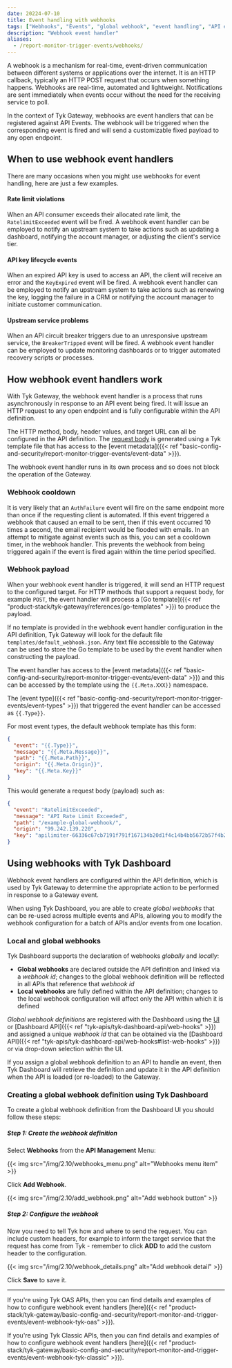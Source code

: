 ```yaml
---
date: 20224-07-10
title: Event handling with webhooks
tags: ["Webhooks", "Events", "global webhook", "event handling", "API events"]
description: "Webhook event handler"
aliases:
  - /report-monitor-trigger-events/webhooks/
---
```


A webhook is a mechanism for real-time, event-driven communication between different systems or applications over the internet. It is an HTTP callback, typically an HTTP POST request that occurs when something happens. Webhooks are real-time, automated and lightweight. Notifications are sent immediately when events occur without the need for the receiving service to poll.

In the context of Tyk Gateway, webhooks are event handlers that can be registered against API Events. The webhook will be triggered when the corresponding event is fired and will send a customizable fixed payload to any open endpoint.

## When to use webhook event handlers

There are many occasions when you might use webhooks for event handling, here are just a few examples.

#### Rate limit violations

When an API consumer exceeds their allocated rate limit, the `RatelimitExceeded` event will be fired. A webhook event handler can be employed to notify an upstream system to take actions such as updating a dashboard, notifying the account manager, or adjusting the client's service tier.

#### API key lifecycle events

When an expired API key is used to access an API, the client will receive an error and the `KeyExpired` event will be fired. A webhook event handler can be employed to notify an upstream system to take actions such as renewing the key, logging the failure in a CRM or notifying the account manager to initiate customer communication.

#### Upstream service problems

When an API circuit breaker triggers due to an unresponsive upstream service, the `BreakerTripped` event will be fired. A webhook event handler can be employed to update monitoring dashboards or to trigger automated recovery scripts or processes.

## How webhook event handlers work

With Tyk Gateway, the webhook event handler is a process that runs asynchronously in response to an API event being fired. It will issue an HTTP request to any open endpoint and is fully configurable within the API definition.

The HTTP method, body, header values, and target URL can all be configured in the API definition. The [request body](#webhook-payload) is generated using a Tyk template file that has access to the [event metadata]({{< ref "basic-config-and-security/report-monitor-trigger-events/event-data" >}}).

The webhook event handler runs in its own process and so does not block the operation of the Gateway.

### Webhook cooldown

It is very likely that an `AuthFailure` event will fire on the same endpoint more than once if the requesting client is automated. If this event triggered a webhook that caused an email to be sent, then if this event occurred 10 times a second, the email recipient would be flooded with emails. In an attempt to mitigate against events such as this, you can set a cooldown timer, in the webhook handler. This prevents the webhook from being triggered again if the event is fired again within the time period specified.

### Webhook payload

When your webhook event handler is triggered, it will send an HTTP request to the configured target. For HTTP methods that support a request body, for example `POST`, the event handler will process a [Go template]({{< ref "product-stack/tyk-gateway/references/go-templates" >}}) to produce the payload.

If no template is provided in the webhook event handler configuration in the API definition, Tyk Gateway will look for the default file `templates/default_webhook.json`. Any text file accessible to the Gateway can be used to store the Go template to be used by the event handler when constructing the payload.

The event handler has access to the [event metadata]({{< ref "basic-config-and-security/report-monitor-trigger-events/event-data" >}}) and this can be accessed by the template using the `{{.Meta.XXX}}` namespace.

The [event type]({{< ref "basic-config-and-security/report-monitor-trigger-events/event-types" >}}) that triggered the event handler can be accessed as `{{.Type}}`.

For most event types, the default webhook template has this form:

```json
{
  "event": "{{.Type}}",
  "message": "{{.Meta.Message}}",
  "path": "{{.Meta.Path}}",
  "origin": "{{.Meta.Origin}}",
  "key": "{{.Meta.Key}}"
}
```

This would generate a request body (payload) such as:

```json
{
  "event": "RatelimitExceeded",
  "message": "API Rate Limit Exceeded",
  "path": "/example-global-webhook/",
  "origin": "99.242.139.220",
  "key": "apilimiter-66336c67cb7191f791f167134b20d1f4c14b4bb5672b57f4b2813c86"
}
```

## Using webhooks with Tyk Dashboard

Webhook event handlers are configured within the API definition, which is used by Tyk Gateway to determine the appropriate action to be performed in response to a Gateway event.

When using Tyk Dashboard, you are able to create _global webhooks_ that can be re-used across multiple events and APIs, allowing you to modify the webhook configuration for a batch of APIs and/or events from one location.

### Local and global webhooks

Tyk Dashboard supports the declaration of webhooks _globally_ and _locally_:

- **Global webhooks** are declared outside the API definition and linked via a _webhook id_; changes to the global webhook definition will be reflected in all APIs that reference that _webhook id_
- **Local webhooks** are fully defined within the API definition; changes to the local webhook configuration will affect only the API within which it is defined

_Global webhook definitions_ are registered with the Dashboard using the [UI](#creating-a-global-webhook-definition-using-tyk-dashboard) or [Dashboard API]({{< ref "tyk-apis/tyk-dashboard-api/web-hooks" >}}) and assigned a unique _webhook id_ that can be obtained via the [Dashboard API]({{< ref "tyk-apis/tyk-dashboard-api/web-hooks#list-web-hooks" >}}) or via drop-down selection within the UI.

If you assign a global webhook definition to an API to handle an event, then Tyk Dashboard will retrieve the definition and update it in the API definition when the API is loaded (or re-loaded) to the Gateway.

### Creating a global webhook definition using Tyk Dashboard

To create a global webhook definition from the Dashboard UI you should follow these steps:

##### Step 1: Create the webhook definition

Select **Webhooks** from the **API Management** Menu:

{{< img src="/img/2.10/webhooks_menu.png" alt="Webhooks menu item" >}}

Click **Add Webhook**.

{{< img src="/img/2.10/add_webhook.png" alt="Add webhook button" >}}

##### Step 2: Configure the webhook

Now you need to tell Tyk how and where to send the request. You can include custom headers, for example to inform the target service that the request has come from Tyk - remember to click **ADD** to add the custom header to the configuration.

{{< img src="/img/2.10/webhook_details.png" alt="Add webhook detail" >}}

Click **Save** to save it.

<hr>

If you're using Tyk OAS APIs, then you can find details and examples of how to configure webhook event handlers [here]({{< ref "product-stack/tyk-gateway/basic-config-and-security/report-monitor-and-trigger-events/event-webhook-tyk-oas" >}}).

If you're using Tyk Classic APIs, then you can find details and examples of how to configure webhook event handlers [here]({{< ref "product-stack/tyk-gateway/basic-config-and-security/report-monitor-and-trigger-events/event-webhook-tyk-classic" >}}).

